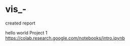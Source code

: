 # vis_-
created report

hello world
Project 1
https://colab.research.google.com/notebooks/intro.ipynb
